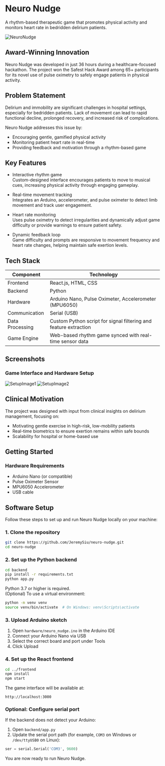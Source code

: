 # Neuro Nudge

A rhythm-based therapeutic game that promotes physical activity and monitors heart rate in bedridden delirium patients.

![NeuroNudge](https://github.com/user-attachments/assets/df003e0b-5dd6-4237-8de8-1ce3d1b54ee6)

## Award-Winning Innovation

Neuro Nudge was developed in just 36 hours during a healthcare-focused hackathon. The project won the Safest Hack Award among 65+ participants for its novel use of pulse oximetry to safely engage patients in physical activity.

## Problem Statement

Delirium and immobility are significant challenges in hospital settings, especially for bedridden patients. Lack of movement can lead to rapid functional decline, prolonged recovery, and increased risk of complications.

Neuro Nudge addresses this issue by:
- Encouraging gentle, gamified physical activity
- Monitoring patient heart rate in real-time
- Providing feedback and motivation through a rhythm-based game

## Key Features

- Interactive rhythm game  
  Custom-designed interface encourages patients to move to musical cues, increasing physical activity through engaging gameplay.

- Real-time movement tracking  
  Integrates an Arduino, accelerometer, and pulse oximeter to detect limb movement and track user engagement.

- Heart rate monitoring  
  Uses pulse oximetry to detect irregularities and dynamically adjust game difficulty or provide warnings to ensure patient safety.

- Dynamic feedback loop  
  Game difficulty and prompts are responsive to movement frequency and heart rate changes, helping maintain safe exertion levels.

## Tech Stack

| Component        | Technology |
|------------------|------------|
| Frontend         | React.js, HTML, CSS |
| Backend          | Python |
| Hardware         | Arduino Nano, Pulse Oximeter, Accelerometer (MPU6050) |
| Communication    | Serial (USB) |
| Data Processing  | Custom Python script for signal filtering and feature extraction |
| Game Engine      | Web-based rhythm game synced with real-time sensor data |

## Screenshots

### Game Interface and Hardware Setup
![SetupImage1](https://github.com/user-attachments/assets/d6fc917b-3c0c-4e13-8675-50c583368a11)
![SetupImage2](https://github.com/user-attachments/assets/d5342e19-a94d-4b31-a144-a1ebbd1a1211)

## Clinical Motivation

The project was designed with input from clinical insights on delirium management, focusing on:
- Motivating gentle exercise in high-risk, low-mobility patients
- Real-time biometrics to ensure exertion remains within safe bounds
- Scalability for hospital or home-based use

## Getting Started

### Hardware Requirements
- Arduino Nano (or compatible)
- Pulse Oximeter Sensor
- MPU6050 Accelerometer
- USB cable

## Software Setup

Follow these steps to set up and run Neuro Nudge locally on your machine:

### 1. Clone the repository

```bash
git clone https://github.com/JeremySiu/neuro-nudge.git
cd neuro-nudge
```

### 2. Set up the Python backend

```bash
cd backend
pip install -r requirements.txt
python app.py
```

Python 3.7 or higher is required.  
(Optional) To use a virtual environment:

```bash
python -m venv venv
source venv/bin/activate  # On Windows: venv\Scripts\activate
```

### 3. Upload Arduino sketch

1. Open `hardware/neuro_nudge.ino` in the Arduino IDE  
2. Connect your Arduino Nano via USB  
3. Select the correct board and port under Tools  
4. Click Upload

### 4. Set up the React frontend

```bash
cd ../frontend
npm install
npm start
```

The game interface will be available at:

```
http://localhost:3000
```

### Optional: Configure serial port

If the backend does not detect your Arduino:

1. Open `backend/app.py`  
2. Update the serial port path (for example, `COM3` on Windows or `/dev/ttyUSB0` on Linux):

```python
ser = serial.Serial('COM3', 9600)
```

You are now ready to run Neuro Nudge.

